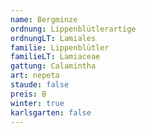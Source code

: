 ```yaml
---
name: Bergminze
ordnung: Lippenblütlerartige
ordnungLT: Lamiales
familie: Lippenblütler
familieLT: Lamiaceae
gattung: Calamintha
art: nepeta
staude: false
preis: B
winter: true
karlsgarten: false
---
```

